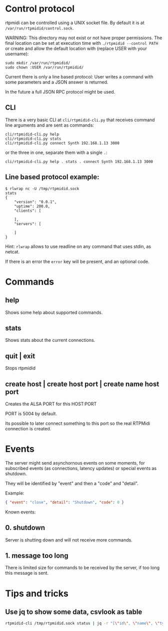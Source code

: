 # Control protocol

rtpmidi can be controlled using a UNIX socket file. By default it is at
`/var/run/rtpmidid/control.sock`.

WARNING: This directory may not exist or not have proper permissions. The
final location can be set at execution time with `./rtpmidid --control PATH`
or create and allow the default location with (replace USER with your username):

```shell
sudo mkdir /var/run/rtpmidid/
sudo chown :USER /var/run/rtpmidid/
```

Current there is only a line based protocol: User writes a command with some
parameters and a JSON answer is returned.

In the future a full JSON RPC protocol might be used.

## CLI

There is a very basic CLI at `cli/rtpmidid-cli.py` that receives command line
arguments and are sent as commands:

```shell
cli/rtpmidid-cli.py help
cli/rtpmidid-cli.py stats
cli/rtpmidid-cli.py connect Synth 192.168.1.13 3000
```

or the three in one, separate them with a single `.`:

```shell
cli/rtpmidid-cli.py help . stats . connect Synth 192.168.1.13 3000
```

## Line based protocol example:

```shell
$ rlwrap nc -U /tmp/rtpmidid.sock
stats
{
    "version": "0.0.1",
    "uptime": 200.0,
    "clients": [

    ],
    "servers": [

    ]
}
```

Hint: `rlwrap` allows to use readline on any command that uses stdin, as netcat.

If there is an error the `error` key will be present, and an optional code.

# Commands

## help

Shows some help about supported commands.

## stats

Shows stats about the current connections.

## quit | exit

Stops rtpmidid

## create host | create host port | create name host port

Creates the ALSA PORT for this HOST:PORT

PORT is 5004 by default.

Its possible to later connect something to this port so the real RTPMidi
connection is created.

# Events

The server might send asynchornous events on some moments, for subscribed
events (as connections, latency updates) or special events as shutdown.

They will be identified by "event" and then a "code" and "detail".

Example:

```json
{ "event": "close", "detail": "Shutdown", "code": 0 }
```

Known events:

## 0. shutdown

Server is shutting down and will not receive more commands.

## 1. message too long

There is limited size for commands to be received by the server, if too long
this message is sent.

# Tips and tricks

## Use jq to show some data, csvlook as table

```sh
rtpmidid-cli /tmp/rtpmidid.sock status | jq -r "[\"id\", \"name\", \"type\", \"recv\", \"sent\", \"address\", \"send_to\", \"status\"],(.result.router[]|[.id, .name, .type, .stats.recv, .stats.sent, .peer.remote.hostname // \"-\", .send_to[0], (.peers[0].status // .peer.status // (.peers|length))]) | @csv" |csvlook
```
